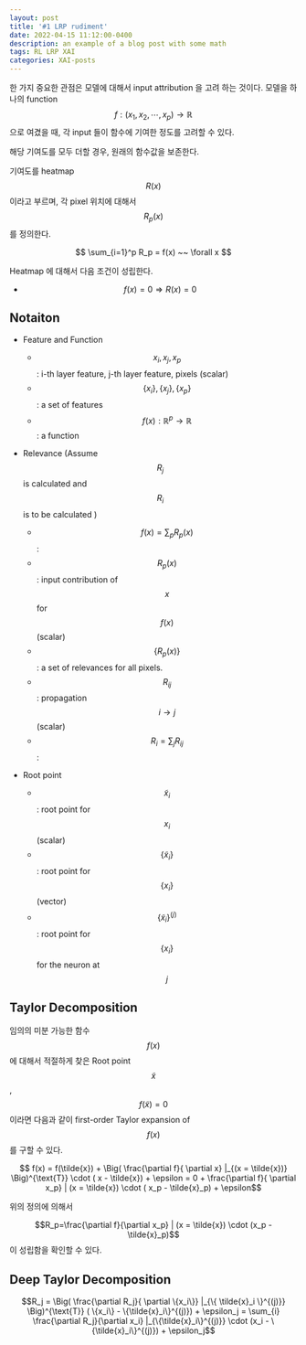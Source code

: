 ```yaml
---
layout: post
title: '#1 LRP rudiment'
date: 2022-04-15 11:12:00-0400
description: an example of a blog post with some math
tags: RL LRP XAI
categories: XAI-posts
---
```



한 가지 중요한 관점은 모델에 대해서 input attribution 을 고려 하는 것이다. 모델을 하나의 function $$f : (x_1, x_2, \cdots, x_p) \rightarrow \mathbb{R} $$ 으로 여겼을 때, 
각 input 들이 함수에 기여한 정도를 고려할 수 있다. 

해당 기여도를 모두 더할 경우, 원래의 함수값을 보존한다. 

기여도를 heatmap $$R(x)$$ 이라고 부르며, 각 pixel 위치에 대해서 $$R_p(x)$$ 를 정의한다. 

$$ \sum_{i=1}^p R_p = f(x)  ~~ \forall x $$

Heatmap 에 대해서 다음 조건이 성립한다. 

* $$f(x) = 0 \Rightarrow  R(x) = 0$$


## Notaiton


* Feature and Function
  * $$x_i, x_j, x_p$$ : i-th  layer feature, j-th  layer feature, pixels (scalar)
  * $$\{ x_i \}, \{ x_j \}, \{ x_p \}$$ : a set of features 
  * $$ f(x) : \mathbb{R}^p \rightarrow \mathbb{R}$$ :  a function 




* Relevance (Assume $$R_j$$ is calculated and $$R_i$$ is to be calculated )
    * $$f(x) = \sum_p R_p(x)$$ : 
    * $$R_p(x) $$ : input contribution of $$x$$ for $$f(x)$$ (scalar) 
    * $$\{ R_p(x) \}$$ : a set of relevances for all pixels.
    * $$R_{ij}$$ : propagation $$ i \rightarrow j$$ (scalar)
    * $$R_i = \sum_j R_{ij}$$  : 

* Root point
    * $$\tilde{x}_i$$  : root point for $$x_i$$ (scalar)
    * $$\{\tilde{x}_i\}$$ : root point for  $$\{x_i\}$$ (vector)
    * $$\{\tilde{x}_i\}^{(j)}$$ : root point for $$\{x_i\}$$ for the neuron at $$j$$ 


## Taylor Decomposition 


임의의 미분 가능한 함수 $$f(x)$$ 에 대해서 적절하게 찾은 Root point $$\tilde{x}$$, $$f(\tilde{x}) =0$$ 이라면 다음과 같이 first-order Taylor expansion of $$f(x)$$ 를 구할 수 있다. 

$$ f(x) = f(\tilde{x})  + \Big(  \frac{\partial f}{ \partial x} |_{(x = \tilde{x})} \Big)^{\text{T}} \cdot ( x - \tilde{x}) + \epsilon = 0 +   \frac{\partial f}{ \partial x_p} | (x = \tilde{x}) \cdot ( x_p - \tilde{x}_p) + \epsilon$$ 

위의 정의에 의해서 

$$R_p=\frac{\partial f}{\partial x_p} | (x = \tilde{x}) \cdot (x_p - \tilde{x}_p)$$ 
이 성립함을 확인할 수 있다. 


## Deep Taylor Decomposition 


$$R_j = \Big(  \frac{\partial R_j}{ \partial \{x_i\}} |_{\{ \tilde{x}_i \}^{(j)}} \Big)^{\text{T}} ( \{x_i\} -  \{\tilde{x}_i\}^{(j)}) + \epsilon_j = \sum_{i} \frac{\partial R_j}{\partial x_i} |_{\{\tilde{x}_i\}^{(j)}} \cdot (x_i - \{\tilde{x}_i\}^{(j)}) + \epsilon_j$$